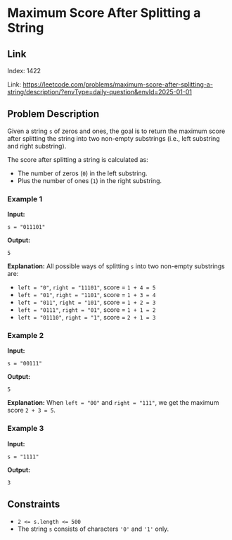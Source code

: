 # Maximum Score After Splitting a String

## Link
Index: 1422

Link: https://leetcode.com/problems/maximum-score-after-splitting-a-string/description/?envType=daily-question&envId=2025-01-01

## Problem Description
Given a string `s` of zeros and ones, the goal is to return the maximum score after splitting the string into two non-empty substrings (i.e., left substring and right substring).

The score after splitting a string is calculated as:
- The number of zeros (`0`) in the left substring.
- Plus the number of ones (`1`) in the right substring.

### Example 1

**Input:**
```
s = "011101"
```

**Output:**
```
5
```

**Explanation:**
All possible ways of splitting `s` into two non-empty substrings are:
- `left = "0"`, `right = "11101"`, score = `1 + 4 = 5`
- `left = "01"`, `right = "1101"`, score = `1 + 3 = 4`
- `left = "011"`, `right = "101"`, score = `1 + 2 = 3`
- `left = "0111"`, `right = "01"`, score = `1 + 1 = 2`
- `left = "01110"`, `right = "1"`, score = `2 + 1 = 3`

### Example 2

**Input:**
```
s = "00111"
```

**Output:**
```
5
```

**Explanation:**
When `left = "00"` and `right = "111"`, we get the maximum score `2 + 3 = 5`.

### Example 3

**Input:**
```
s = "1111"
```

**Output:**
```
3
```

## Constraints

- `2 <= s.length <= 500`
- The string `s` consists of characters `'0'` and `'1'` only.